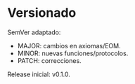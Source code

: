 
# Versionado

SemVer adaptado:
- MAJOR: cambios en axiomas/EOM.
- MINOR: nuevas funciones/protocolos.
- PATCH: correcciones.

Release inicial: v0.1.0.
